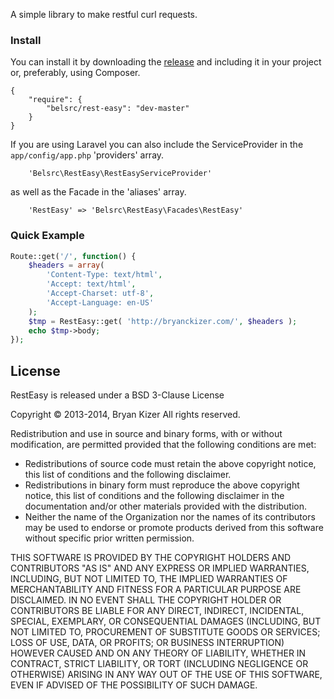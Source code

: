 A simple library to make restful curl requests.

### Install
You can install it by downloading the [release](https://github.com/belsrc/rest-easy/releases) and including it in your project or, preferably, using Composer.
```
{
    "require": {
        "belsrc/rest-easy": "dev-master"
    }
}
```
If you are using Laravel you can also include the ServiceProvider in the ```app/config/app.php``` 'providers' array.
```
    'Belsrc\RestEasy\RestEasyServiceProvider'
```
as well as the Facade in the 'aliases' array.
```
    'RestEasy' => 'Belsrc\RestEasy\Facades\RestEasy'
```

### Quick Example
```php
Route::get('/', function() {
    $headers = array(
        'Content-Type: text/html',
        'Accept: text/html',
        'Accept-Charset: utf-8',
        'Accept-Language: en-US'
    );
    $tmp = RestEasy::get( 'http://bryanckizer.com/', $headers );
    echo $tmp->body;
});
```

## License ##
RestEasy is released under a BSD 3-Clause License

Copyright &copy; 2013-2014, Bryan Kizer
All rights reserved.

Redistribution and use in source and binary forms, with or without
modification, are permitted provided that the following conditions are
met:

* Redistributions of source code must retain the above copyright notice,
  this list of conditions and the following disclaimer.
* Redistributions in binary form must reproduce the above copyright notice,
  this list of conditions and the following disclaimer in the documentation
  and/or other materials provided with the distribution.
* Neither the name of the Organization nor the names of its contributors
  may be used to endorse or promote products derived from this software
  without specific prior written permission.

THIS SOFTWARE IS PROVIDED BY THE COPYRIGHT HOLDERS AND CONTRIBUTORS "AS
IS" AND ANY EXPRESS OR IMPLIED WARRANTIES, INCLUDING, BUT NOT LIMITED
TO, THE IMPLIED WARRANTIES OF MERCHANTABILITY AND FITNESS FOR A
PARTICULAR PURPOSE ARE DISCLAIMED. IN NO EVENT SHALL THE COPYRIGHT
HOLDER OR CONTRIBUTORS BE LIABLE FOR ANY DIRECT, INDIRECT, INCIDENTAL,
SPECIAL, EXEMPLARY, OR CONSEQUENTIAL DAMAGES (INCLUDING, BUT NOT LIMITED
TO, PROCUREMENT OF SUBSTITUTE GOODS OR SERVICES; LOSS OF USE, DATA, OR
PROFITS; OR BUSINESS INTERRUPTION) HOWEVER CAUSED AND ON ANY THEORY OF
LIABILITY, WHETHER IN CONTRACT, STRICT LIABILITY, OR TORT (INCLUDING
NEGLIGENCE OR OTHERWISE) ARISING IN ANY WAY OUT OF THE USE OF THIS
SOFTWARE, EVEN IF ADVISED OF THE POSSIBILITY OF SUCH DAMAGE.
